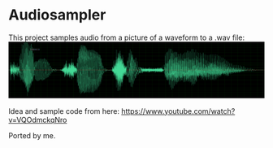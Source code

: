 # Audiosampler

This project samples audio from a picture of a waveform to a .wav file:
![picture of a waveform](https://github.com/wwbakker/sampleaudio/blob/main/io/cropped.png?raw=true)

Idea and sample code from here:
https://www.youtube.com/watch?v=VQOdmckqNro

Ported by me.